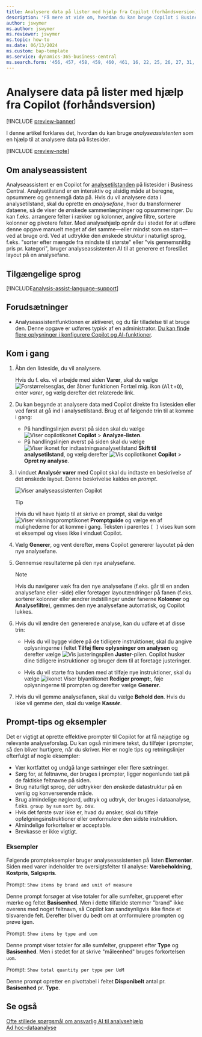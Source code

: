 ```yaml
---
title: Analysere data på lister med hjælp fra Copilot (forhåndsversion)
description: 'Få mere at vide om, hvordan du kan bruge Copilot i Business Central til at analysere data.'
author: jswymer
ms.author: jswymer
ms.reviewer: jswymer
ms.topic: how-to
ms.date: 06/13/2024
ms.custom: bap-template
ms.service: dynamics-365-business-central
ms.search.form: '456, 457, 458, 459, 460, 461, 16, 22, 25, 26, 27, 31, 143, 144, 9300, 9301, 9303, 9304, 9305, 9306, 9307, 9309, 9310, 9311'
---
```

# Analysere data på lister med hjælp fra Copilot (forhåndsversion)

[!INCLUDE [preview-banner](~/../shared-content/shared/preview-includes/preview-banner.md)]

I denne artikel forklares det, hvordan du kan bruge *analyseassistenten* som en hjælp til at analysere data på listesider.

[!INCLUDE [preview-note](~/../shared-content/shared/preview-includes/production-ready-preview-dynamics365.md)]

## Om analyseassistent

Analyseassistent er en Copilot for [analysetilstanden](analysis-mode.md) på listesider i Business Central. Analysetilstand er en interaktiv og alsidig måde at beregne, opsummere og gennemgå data på. Hvis du vil analysere data i analysetilstand, skal du oprette en *analysefane*, hvor du transformerer dataene, så de viser de ønskede sammenlægninger og opsummeringer. Du kan f.eks. arrangere felter i rækker og kolonner, angive filtre, sortere kolonner og pivotere felter. Med analysehjælp opnår du i stedet for at udføre denne opgave manuelt meget af det samme&mdash;eller mindst som en start&mdash;ved at bruge ord. Ved at udtrykke den ønskede struktur i naturligt sprog, f.eks. "sorter efter mængde fra mindste til største" eller "vis gennemsnitlig pris pr. kategori", bruger analyseassistenten AI til at generere et foreslået layout på en analysefane.

## Tilgængelige sprog

[!INCLUDE[analysis-assist-language-support](includes/analysis-assist-language-support.md)]

## Forudsætninger

- Analyseassistentfunktionen er aktiveret, og du får tilladelse til at bruge den. Denne opgave er udføres typisk af en administrator. [Du kan finde flere oplysninger i konfigurere Copilot og AI-funktioner](enable-ai.md).
<!-- - The display language in Business Central is set to one the following English locales: en-AU, en-CA, en-GB, en-IE, en-IN, en-NZ, en-PH, en-SG, en-US, en-ZA. [Learn how to change the language](ui-change-basic-settings.md#language)-->
<!-- - Your Business Central environment is in any country/region except Canada (this feature isn't yet available in Canada).-->

## Kom i gang

1. Åbn den listeside, du vil analysere.

   Hvis du f. eks. vil arbejde med siden **Varer**, skal du vælge ![Forstørrelsesglas, der åbner funktionen Fortæl mig](media/ui-search/search_small.png). ikon (<kbd>Alt</kbd>+<kbd>Q</kbd>), enter *varer*, og vælg derefter det relaterede link.

1. Du kan begynde at analysere data med Copilot direkte fra listesiden eller ved først at gå ind i analysetilstand. Brug et af følgende trin til at komme i gang:

    - På handlingslinjen øverst på siden skal du vælge ![Viser copilotikonet](media/copilot-icon.png) **Copilot** > **Analyze-listen**.
    - På handlingslinjen øverst på siden skal du vælge ![Viser ikonet for indtastningsanalysetilstand](media/analysis-mode-icon.png) **Skift til analysetilstand**, og vælg derefter ![Vis copilotikonet](media/copilot-icon.png) **Copilot** > **Opret ny analyse**.

1. I vinduet **Analysér varer** med Copilot skal du indtaste en beskrivelse af det ønskede layout. Denne beskrivelse kaldes en *prompt*.

    ![Viser analyseassistenten Copilot](media/analysis-assist.png)

    > [!TIP]
    > Hvis du vil have hjælp til at skrive en prompt, skal du vælge ![Viser visningspromptikonet](media/prompt-guide-icon.png) **Promptguide** og vælge en af mulighederne for at komme i gang. Teksten i parentes `[ ]` vises kun som et eksempel og vises ikke i vinduet Copilot.

1. Vælg **Generer**, og vent derefter, mens Copilot genererer layoutet på den nye analysefane.
1. Gennemse resultaterne på den nye analysefane.

   > [!NOTE]
   > Hvis du navigerer væk fra den nye analysefane (f.eks. går til en anden analysefane eller -side) eller foretager layoutændringer på fanen (f.eks. sorterer kolonner eller ændrer indstillinger under fanerne **Kolonner** og **Analysefiltre**), gemmes den nye analysefane automatisk, og Copilot lukkes.

1. Hvis du vil ændre den genererede analyse, kan du udføre et af disse trin:

   - Hvis du vil bygge videre på de tidligere instruktioner, skal du angive oplysningerne i feltet **Tilføj flere oplysninger om analysen** og derefter vælge ![Vis justeringspilen](media/analysis-assist-adjust-button.png) **Juster**-pilen. Copilot husker dine tidligere instruktioner og bruger dem til at foretage justeringer.

   - Hvis du vil starte fra bunden med at tilføje nye instruktioner, skal du vælge ![ikonet Viser blyantikonet](media/edit-pencil.png) **Rediger prompt:**, føje oplysningerne til prompten og derefter vælge **Generer**.

1. Hvis du vil gemme analysefanen, skal du vælge **Behold den**. Hvis du ikke vil gemme den, skal du vælge **Kassér**.

## Prompt-tips og eksempler

Det er vigtigt at oprette effektive prompter til Copilot for at få nøjagtige og relevante analyseforslag. Du kan også minimere tekst, du tilføjer i prompter, så den bliver hurtigere, når du skriver. Her er nogle tips og retningslinjer efterfulgt af nogle eksempler:

- Vær kortfattet og undgå lange sætninger eller flere sætninger.
- Sørg for, at feltnavne, der bruges i prompter, ligger nogenlunde tæt på de faktiske feltnavne på siden.
- Brug naturligt sprog, der udtrykker den ønskede datastruktur på en venlig og konverserende måde.
- Brug almindelige nøgleord, udtryk og udtryk, der bruges i dataanalyse, f.eks. `group by` `sum` `sort by`. osv.
- Hvis det første svar ikke er, hvad du ønsker, skal du tilføje opfølgningsinstruktioner eller omformulere den sidste instruktion.
- Almindelige forkortelser er acceptable.
- Brevkasse er ikke vigtigt.

### Eksempler

Følgende prompteksempler bruger analyseassistenten på listen **Elementer**. Siden med varer indeholder tre oversigtsfelter til analyse: **Varebeholdning**, **Kostpris**, **Salgspris**.

Prompt: `Show items by brand and unit of measure`

Denne prompt forsøger at vise totaler for alle sumfelter, grupperet efter mærke og feltet **Basisenhed**. Men i dette tilfælde stemmer "brand" ikke overens med noget feltnavn, så Copilot kan sandsynligvis ikke finde et tilsvarende felt. Derefter bliver du bedt om at omformulere prompten og prøve igen.

Prompt: `Show items by type and uom`

Denne prompt viser totaler for alle sumfelter, grupperet efter **Type** og **Basisenhed**. Men i stedet for at skrive "måleenhed" bruges forkortelsen `uom`.

Prompt: `Show total quantity per type per UoM`

Denne prompt opretter en pivottabel i feltet **Disponibelt** antal pr. **Basisenhed** pr. **Type**.

## Se også

[Ofte stillede spørgsmål om ansvarlig AI til analysehjælp](faqs-analysis-assist.md)  
[Ad hoc-dataanalyse](reports-adhoc-analysis.md)  
